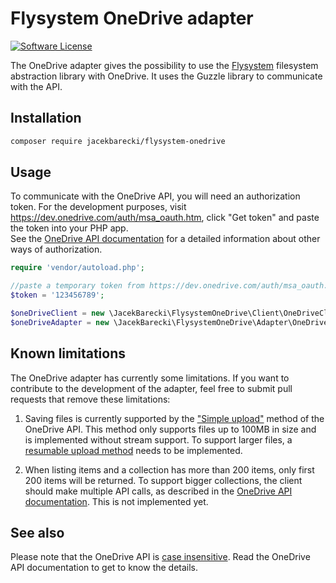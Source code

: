 # Flysystem OneDrive adapter

[![Software License](https://img.shields.io/badge/license-MIT-brightgreen.svg?style=flat-square)](LICENSE)

The OneDrive adapter gives the possibility to use the [Flysystem](https://github.com/thephpleague/flysystem) filesystem abstraction library with OneDrive. 
It uses the Guzzle library to communicate with the API. 

## Installation

```bash
composer require jacekbarecki/flysystem-onedrive
```

## Usage

To communicate with the OneDrive API, you will need an authorization token. For the development purposes, visit 
https://dev.onedrive.com/auth/msa_oauth.htm, click "Get token" and paste the token into your PHP app.   
See the [OneDrive API documentation](https://dev.onedrive.com) for a detailed information about other ways of authorization.

~~~ php
require 'vendor/autoload.php';

//paste a temporary token from https://dev.onedrive.com/auth/msa_oauth.htm
$token = '123456789';

$oneDriveClient = new \JacekBarecki\FlysystemOneDrive\Client\OneDriveClient($token, new \GuzzleHttp\Client());
$oneDriveAdapter = new \JacekBarecki\FlysystemOneDrive\Adapter\OneDriveAdapter($oneDriveClient);
~~~



## Known limitations

The OneDrive adapter has currently some limitations. If you want to contribute to the development of the adapter, feel free to submit 
pull requests that remove these limitations:

1. Saving files is currently supported by the ["Simple upload"](https://dev.onedrive.com/items/upload_put.htm) method of the OneDrive API.
This method only supports files up to 100MB in size and is implemented without stream support. 
To support larger files, a [resumable upload method](https://dev.onedrive.com/items/upload_large_files.htm) needs to be implemented.

2. When listing items and a collection has more than 200 items, only first 200 items will be returned. To support bigger collections, 
the client should make multiple API calls, as described in the [OneDrive API documentation](https://dev.onedrive.com/items/list.htm). 
This is not implemented yet.
 
## See also

Please note that the OneDrive API is [case insensitive](https://dev.onedrive.com/misc/case-sensitivity.htm). Read the OneDrive API
documentation to get to know the details.